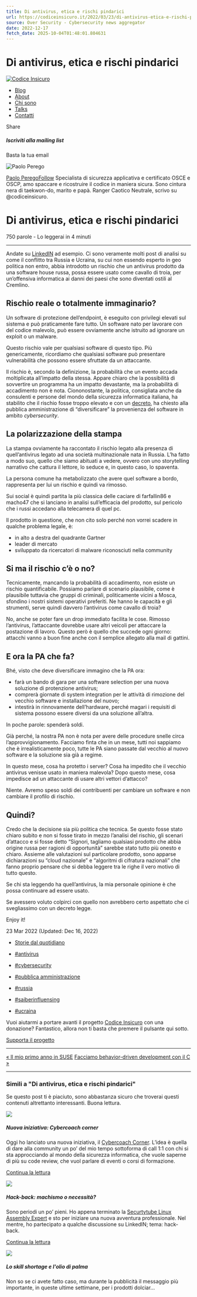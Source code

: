 ```yaml
---
title: Di antivirus, etica e rischi pindarici
url: https://codiceinsicuro.it/2022/03/23/di-antivirus-etica-e-rischi-pindaric/
source: Over Security - Cybersecurity news aggregator
date: 2022-12-17
fetch_date: 2025-10-04T01:48:01.804631
---
```


# Di antivirus, etica e rischi pindarici

[![Codice Insicuro](https://codiceinsicuro.it/assets/images/logo.png)](https://codiceinsicuro.it/)

* [Blog](https://codiceinsicuro.it/index.html)
* [About](https://codiceinsicuro.it/about)
* [Chi sono](https://codiceinsicuro.it/chi-sono/)
* [Talks](https://codiceinsicuro.it/talks/)
* [Contatti](https://codiceinsicuro.it/contatti)

Share

##### Iscriviti alla mailing list

Basta la tua email

![Paolo Perego](https://www.gravatar.com/avatar/d05560cd673cf2f4114012616fd57c33?s=250&d=mm&r=x)

[Paolo Perego](https://codiceinsicuro.it)[Follow](https://twitter.com/thesp0nge)
Specialista di sicurezza applicativa e certificato OSCE e OSCP, amo spaccare e ricostruire il codice in maniera sicura. Sono cintura nera di taekwon-do, marito e papà. Ranger Caotico Neutrale, scrivo su @codiceinsicuro.

# Di antivirus, etica e rischi pindarici

750
parole -  Lo leggerai in 4 minuti

---

Andate su [LinkedIN](https://www.linkedin.com/feed/hashtag/kaspersky/) ad esempio. Ci sono veramente molti post di analisi su come il conflitto tra Russia e Ucraina, su cui non essendo esperto in geo politica non entro, abbia introdotto un rischio che un antivirus prodotto da una software house russa, possa essere usato come cavallo di troia, per un’offensiva informatica ai danni dei paesi che sono diventati ostili al Cremlino.

## Rischio reale o totalmente immaginario?

Un software di protezione dell’endpoint, è eseguito con privilegi elevati sul sistema e può praticamente fare tutto. Un software nato per lavorare con del codice malevolo, può essere ovviamente anche istruito ad ignorare un exploit o un malware.

Questo rischio vale per qualsiasi software di questo tipo. Più genericamente, ricordiamo che qualsiasi software può presentare vulnerabilità che possono essere sfruttate da un attaccante.

Il rischio è, secondo la definizione, la probabilità che un evento accada moltiplicata all’impatto della stessa. Appare chiaro che la possibilità di sovvertire un programma ha un impatto devastante, ma la probabilità di accadimento non è nota. Ciononostante, la politica, consigliata anche da consulenti e persone del mondo della sicurezza informatica italiana, ha stabilito che il rischio fosse troppo elevato e con un [decreto](https://www.governo.it/it/articolo/comunicato-stampa-del-consiglio-dei-ministri-n-68/19432), ha chiesto alla pubblica amministrazione di “diversificare” la provenienza del software in ambito *cybersecurity*.

## La polarizzazione della stampa

La stampa ovviamente ha raccontato il rischio legato alla presenza di quell’antivirus legato ad una società multinazionale nata in Russia. L’ha fatto a modo suo, quello che siamo abituati a vedere, ovvero con uno storytelling narrativo che cattura il lettore, lo seduce e, in questo caso, lo spaventa.

La persona comune ha metabolizzato che avere quel software a bordo, rappresenta per lui un rischio e quindi va rimosso.

Sui social è quindi partita la più classica delle caciare di farfallin86 e macho47 che si lanciano in analisi sull’efficacia del prodotto, sul pericolo che i russi accedano alla telecamera di quel pc.

Il prodotto in questione, che non cito solo perché non vorrei scadere in qualche problema legale, è:

* in alto a destra del quadrante Gartner
* leader di mercato
* sviluppato da ricercatori di malware riconosciuti nella community

## Si ma il rischio c’è o no?

Tecnicamente, mancando la probabilità di accadimento, non esiste un rischio quantificabile. Possiamo parlare di scenario plausibile, come è plausibile tuttavia che gruppi di criminali, politicamente vicini a Mosca, sfondino i nostri sistemi operativi preferiti. Ne hanno le capacità e gli strumenti, serve quindi davvero l’antivirus come cavallo di troia?

No, anche se poter fare un drop immediato facilita le cose. Rimosso l’antivirus, l’attaccante dovrebbe usare altri veicoli per attaccare la postazione di lavoro. Questo però è quello che succede ogni giorno: attacchi vanno a buon fine anche con il semplice allegato alla mail di gattini.

## E ora la PA che fa?

Bhé, visto che deve diversificare immagino che la PA ora:

* farà un bando di gara per una software selection per una nuova soluzione di protenzione antivirus;
* comprerà giornate di system integration per le attività di rimozione del vecchio software e installazione del nuovo;
* intestirà in rinnovamente dell’hardware, perché magari i requisiti di sistema possono essere diversi da una soluzione all’altra.

In poche parole: spenderà soldi.

Già perché, la nostra PA non è nota per avere delle procedure snelle circa l’approvvigionamento. Facciamo finta che in un mese, tutti noi sappiamo che è irrealisticamente poco, tutte le PA siano passate dal vecchio al nuovo software e la soluzione sia già a regime.

In questo mese, cosa ha protetto i server? Cosa ha impedito che il vecchio antivirus venisse usato in maniera malevola? Dopo questo mese, cosa impedisce ad un attaccante di usare altri vettori d’attacco?

Niente. Avremo speso soldi dei contribuenti per cambiare un software e non cambiare il profilo di rischio.

## Quindi?

Credo che la decisione sia più politica che tecnica. Se questo fosse stato chiaro subito e non si fosse tirato in mezzo l’analisi del rischio, gli scenari d’attacco e si fosse detto “Signori, tagliamo qualsiasi prodotto che abbia origine russa per ragioni di opportunità” sarebbe stato tutto più onesto e chiaro. Assieme alle valutazioni sul particolare prodotto, sono apparse dichiarazioni su “cloud nazionale” e “algoritmi di cifratura nazionali” che fanno proprio pensare che si debba leggere tra le righe il vero motivo di tutto questo.

Se chi sta leggendo ha quell’antivirus, la mia personale opinione è che possa continuare ad essere usato.

Se avessero voluto colpirci con quello non avrebbero certo aspettato che ci svegliassimo con un decreto legge.

Enjoy it!

23 Mar 2022
(Updated: Dec 16, 2022)

* [Storie dal quotidiano](/categories#Storie-dal-quotidiano)

* [#antivirus](/tags#antivirus)
* [#cybersecurity](/tags#cybersecurity)
* [#pubblica amministrazione](/tags#pubblica-amministrazione)
* [#russia](/tags#russia)
* [#saiberinfluensing](/tags#saiberinfluensing)
* [#ucraina](/tags#ucraina)

Vuoi aiutarmi a portare avanti il progetto [Codice Insicuro](https://codiceinsicuro.it) con una donazione?
Fantastico, allora non ti basta che premere il pulsante qui sotto.

[Supporta il progetto](https://www.buymeacoffee.com/thesp0nge)

---

[« Il mio primo anno in SUSE](https://codiceinsicuro.it/blog/il-mio-primo-anno-in-suse/)
[Facciamo behavior-driven development con il C »](https://codiceinsicuro.it/2022/04/01/facciamo-behavior-driven-development-con-il-c/)

---

### Simili a "Di antivirus, etica e rischi pindarici"

Se questo post ti è piaciuto, sono abbastanza sicuro che troverai questi contenuti altrettanto interessanti. Buona lettura.

![](https://codiceinsicuro.it/assets/images/coach.jpg)

##### Nuova iniziativa: Cybercoach corner

Oggi ho lanciato una nuova iniziativa, il
[Cybercoach Corner](https://calendly.com/codiceinsicuro/cybercoach-corner).
L’idea è quella di dare alla community un po’ del mio tempo sottoforma di call
1:1 con chi si sta approcciando al mondo della sicurezza informatica, che vuole
saperne di più su code review, che vuol parlare di eventi o corsi di formazione.

[Continua la lettura](/blog/nuova-iniziativa-cybercoach-corner/)

![](https://codiceinsicuro.it/assets/images/sheriff.jpg)

##### Hack-back: machismo o necessità?

Sono periodi un po’ pieni. Ho appena terminato la [Securtytube Linux Assembly
Expert](https://codiceinsicuro.it/slae) e sto per iniziare una nuova avventura
professionale. Nel mentre, ho partecipato a qualche discussione su LinkedIN;
tema: hack-back.

[Continua la lettura](/blog/hack-back-machismo-o-necessita/)

![](https://codiceinsicuro.it/assets/images/shortage.jpg)

##### Lo skill shortage e l'olio di palma

Non so se ci avete fatto caso, ma durante la pubblicità il messaggio più
importante, in queste ultime settimane, per i prodotti dolciar...